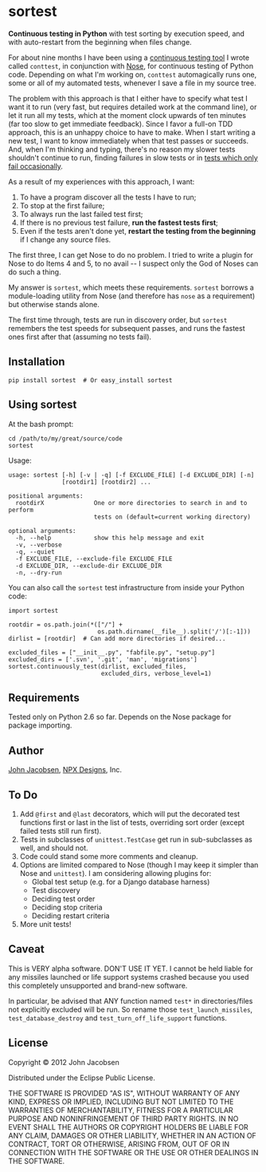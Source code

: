 # sortest

**Continuous testing in Python** with test sorting by execution speed,
  and with auto-restart from the beginning when files change.

For about nine months I have been using a [continuous testing
tool](https://github.com/eigenhombre/continuous-testing-helper/) I
wrote called `conttest`, in conjunction with
[Nose](https://nose.readthedocs.org/en/latest/), for continuous
testing of Python code.  Depending on what I'm working on, 
`conttest` automagically runs one, some or all of my automated tests,
whenever I save a file in my source tree.

The problem with this approach is that I either have to specify what
test I want it to run (very fast, but requires detailed work at the
command line), or let it run all my tests, which at the moment clock
upwards of ten minutes (far too slow to get immediate feedback). Since
I favor a full-on TDD approach, this is an unhappy choice to have to
make. When I start writing a new test, I want to know immediately when
that test passes or succeeds. And, when I'm thinking and typing,
there's no reason my slower tests shouldn't continue to run, finding
failures in slow tests or in [tests which only fail
occasionally](http://stackoverflow.com/questions/13611658/repeated-single-or-multiple-tests-with-nose).


As a result of my experiences with
this approach, I want:

1. To have a program discover all the tests I have to run;
1. To stop at the first failure;
1. To always run the last failed test first;
1. If there is no previous test failure, **run the fastest tests first**;
1. Even if the tests aren't done yet, **restart the testing from the
   beginning** if I change any source files.

The first three, I can get Nose to do no problem.  I tried to write a
plugin for Nose to do Items 4 and 5, to no avail -- I suspect only
the God of Noses can do such a thing.

My answer is `sortest`, which meets these requirements.  `sortest`
borrows a module-loading utility from Nose (and therefore has `nose`
as a requirement) but otherwise stands alone.

The first time through, tests are run in discovery order, but `sortest`
remembers the test speeds for subsequent passes, and runs the fastest
ones first after that (assuming no tests fail).

## Installation

    pip install sortest  # Or easy_install sortest

## Using sortest

At the bash prompt:

    cd /path/to/my/great/source/code
    sortest

Usage:

    usage: sortest [-h] [-v | -q] [-f EXCLUDE_FILE] [-d EXCLUDE_DIR] [-n]
                   [rootdir1] [rootdir2] ...

    positional arguments:
      rootdirX              One or more directories to search in and to perform 
                            tests on (default=current working directory)

    optional arguments:
      -h, --help            show this help message and exit
      -v, --verbose
      -q, --quiet
      -f EXCLUDE_FILE, --exclude-file EXCLUDE_FILE
      -d EXCLUDE_DIR, --exclude-dir EXCLUDE_DIR
      -n, --dry-run


You can also call the `sortest` test infrastructure from inside your Python code:

    import sortest

    rootdir = os.path.join(*(["/"] +
                             os.path.dirname(__file__).split('/')[:-1]))
    dirlist = [rootdir]  # Can add more directories if desired...

    excluded_files = ["__init__.py", "fabfile.py", "setup.py"]
    excluded_dirs = ['.svn', '.git', 'man', 'migrations']
    sortest.continuously_test(dirlist, excluded_files,
                              excluded_dirs, verbose_level=1)

## Requirements

Tested only on Python 2.6 so far.  Depends on the Nose package for package importing.

## Author

[John Jacobsen](http://eigenhombre.com), [NPX Designs](http://npxdesigns.com), Inc.

## To Do

1. Add `@first` and `@last` decorators, which will put the decorated
test functions first or last in the list of tests, overriding sort
order (except failed tests still run first).
1. Tests in subclasses of `unittest.TestCase` get run in sub-subclasses as well, and should not.
1. Code could stand some more comments and cleanup.
1. Options are limited compared to Nose (though I may keep it simpler
than Nose and `unittest`). I am considering allowing plugins for:
    - Global test setup (e.g. for a Django database harness)
    - Test discovery
    - Deciding test order
    - Deciding stop criteria
    - Deciding restart criteria
1. More unit tests!


## Caveat

This is VERY alpha software.  DON'T USE IT YET.  I cannot be held
liable for any missiles launched or life support systems crashed
because you used this completely unsupported and brand-new software.

In particular, be advised that ANY function named `test*` in
directories/files not explicitly excluded will be run. So rename
those `test_launch_missiles`, `test_database_destroy` and
`test_turn_off_life_support` functions.

## License

Copyright © 2012 John Jacobsen

Distributed under the Eclipse Public License.

THE SOFTWARE IS PROVIDED "AS IS", WITHOUT WARRANTY OF ANY KIND,
EXPRESS OR IMPLIED, INCLUDING BUT NOT LIMITED TO THE WARRANTIES OF
MERCHANTABILITY, FITNESS FOR A PARTICULAR PURPOSE AND NONINFRINGEMENT
OF THIRD PARTY RIGHTS. IN NO EVENT SHALL THE AUTHORS OR COPYRIGHT
HOLDERS BE LIABLE FOR ANY CLAIM, DAMAGES OR OTHER LIABILITY, WHETHER
IN AN ACTION OF CONTRACT, TORT OR OTHERWISE, ARISING FROM, OUT OF OR
IN CONNECTION WITH THE SOFTWARE OR THE USE OR OTHER DEALINGS IN THE
SOFTWARE.
